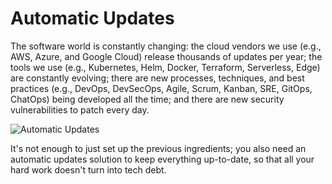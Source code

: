 # Automatic Updates

The software world is constantly changing: the cloud vendors we use (e.g., AWS, Azure, and Google Cloud) release
thousands of updates per year; the tools we use (e.g., Kubernetes, Helm, Docker, Terraform, Serverless, Edge) are
constantly evolving; there are new processes, techniques, and best practices (e.g., DevOps, DevSecOps, Agile, Scrum,
Kanban, SRE, GitOps, ChatOps) being developed all the time; and there are new security vulnerabilities to patch every
day.

![Automatic Updates](/img/guides/production-framework/renovatebot-pr.png)

It's not enough to just set up the previous ingredients; you also need an automatic updates solution to keep
everything up-to-date, so that all your hard work doesn't turn into tech debt.
